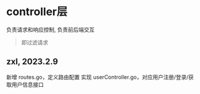 # controller层
负责请求和响应控制, 负责前后端交互
> 即过滤请求

## zxl, 2023.2.9
新增 routes.go，定义路由配置
实现 userController.go，对应用户注册/登录/获取用户信息接口
